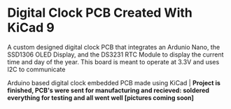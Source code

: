 # Digital Clock PCB Created With KiCad 9

A custom designed digital clock PCB that integrates an Ardunio Nano, the SSD1306 OLED Display, and the DS3231 RTC Module to display the current time and day of the year.
This board is meant to operate at 3.3V and uses I2C to communicate

Arduino based digital clock embedded PCB made using KiCad | **Project is finished, PCB's were sent for manufacturing and recieved: soldered everything for testing and all went well [pictures coming soon]**
